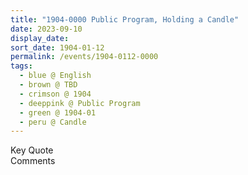```yaml
---
title: "1904-0000 Public Program, Holding a Candle"
date: 2023-09-10
display_date: 
sort_date: 1904-01-12
permalink: /events/1904-0112-0000
tags:
  - blue @ English
  - brown @ TBD
  - crimson @ 1904
  - deeppink @ Public Program
  - green @ 1904-01
  - peru @ Candle
---
```


<wave-list>
  <list-title color="green" width="75">Key Quote</list-title>
  <list-item color="BlanchedAlmond"  width="200"></list-item>
  <list-item color="Lavender"></list-item>
  <list-item color="BlanchedAlmond"></list-item>
</wave-list>

<br>

<wave-list>
  <list-title color="green" width="75">Comments</list-title>
  <list-item color="BlanchedAlmond"  width="200"></list-item>
  <list-item color="Lavender"></list-item>
  <list-item color="BlanchedAlmond"></list-item>
</wave-list>